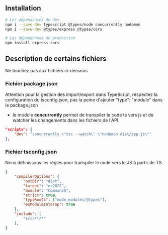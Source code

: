 ## Installation

```bash
# Les dépendances de dev
npm i --save-dev typescript @types/node concurrently nodemon
npm i --save-dev @types/express @types/cors

# Les dépendances de production
npm install express cors

```

## Description de certains fichiers

Ne touchez pas aux fichiers ci-dessous.

### Fichier package.json 

Attention pour la gestion des import/export dans TypeScript, respectez la configuration du tsconfig.json, pas la peine d'ajouter "type": "module" dans le package.json

- le module **concurrently** permet de transpiler le code ts vers js et de watcher les changements dans les fichiers de l'API.

```json
"scripts": {
    "dev": "concurrently \"tsc --watch\" \"nodemon dist/app.js\""
},
```

### Fichier tsconfig.json

Nous définissons les règles pour transpiler le code vers le JS à partir de TS.

```json
{
    "compilerOptions": {
        "outDir": "dist",
        "target": "es2022",
        "module": "CommonJS",
        "strict": true,
        "typeRoots": ["node_modules/@types"],
        "esModuleInterop": true
    },
    "include": [
        "src/**/*"
    ],
}
```
